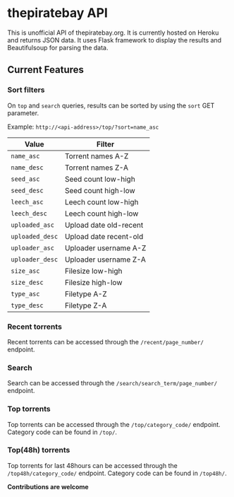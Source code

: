 # thepiratebay API

This is unofficial API of thepiratebay.org. It is currently hosted on Heroku and returns JSON data. It uses Flask framework to display the results and Beautifulsoup for parsing the data. 

## Current Features

### Sort filters

On `top` and `search` queries, results can be sorted by using the `sort` GET parameter.

Example: `http://<api-address>/top/?sort=name_asc`

|Value|Filter|
|---|---|
|`name_asc`|Torrent names A-Z|
|`name_desc`|Torrent names Z-A|
|`seed_asc`|Seed count low-high|
|`seed_desc`|Seed count high-low|
|`leech_asc`|Leech count low-high|
|`leech_desc`|Leech count high-low|
|`uploaded_asc`|Upload date old-recent|
|`uploaded_desc`|Upload date recent-old|
|`uploader_asc`|Uploader username A-Z|
|`uploader_desc`|Uploader username Z-A|
|`size_asc`|Filesize low-high|
|`size_desc`|Filesize high-low|
|`type_asc`|Filetype A-Z|
|`type_desc`|Filetype Z-A|

### Recent torrents

Recent torrents can be accessed through the `/recent/page_number/` endpoint.

### Search

Search can be accessed through the `/search/search_term/page_number/` endpoint.

### Top torrents

Top torrents can be accessed through the `/top/category_code/` endpoint. Category code can be found in `/top/`.

### Top(48h) torrents

Top torrents for last 48hours can be accessed through the `/top48h/category_code/` endpoint. Category code can be found in `/top48h/`.

**Contributions are welcome**
